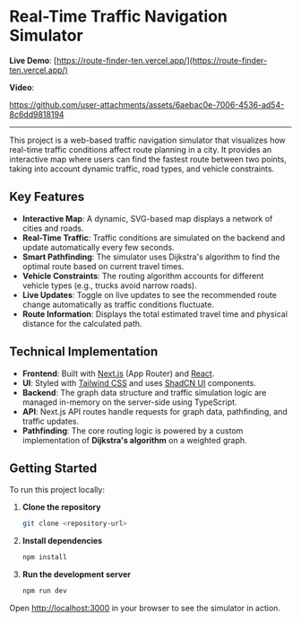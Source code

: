 # Real-Time Traffic Navigation Simulator

**Live Demo**: [https://route-finder-ten.vercel.app/](https://route-finder-ten.vercel.app/)


**Video**:

https://github.com/user-attachments/assets/6aebac0e-7006-4536-ad54-8c6dd9818194



---

This project is a web-based traffic navigation simulator that visualizes how real-time traffic conditions affect route planning in a city. It provides an interactive map where users can find the fastest route between two points, taking into account dynamic traffic, road types, and vehicle constraints.

## Key Features

- **Interactive Map**: A dynamic, SVG-based map displays a network of cities and roads.
- **Real-Time Traffic**: Traffic conditions are simulated on the backend and update automatically every few seconds.
- **Smart Pathfinding**: The simulator uses Dijkstra's algorithm to find the optimal route based on current travel times.
- **Vehicle Constraints**: The routing algorithm accounts for different vehicle types (e.g., trucks avoid narrow roads).
- **Live Updates**: Toggle on live updates to see the recommended route change automatically as traffic conditions fluctuate.
- **Route Information**: Displays the total estimated travel time and physical distance for the calculated path.

## Technical Implementation

- **Frontend**: Built with [Next.js](https://nextjs.org) (App Router) and [React](https://react.dev/).
- **UI**: Styled with [Tailwind CSS](https://tailwindcss.com/) and uses [ShadCN UI](https://ui.shadcn.com/) components.
- **Backend**: The graph data structure and traffic simulation logic are managed in-memory on the server-side using TypeScript.
- **API**: Next.js API routes handle requests for graph data, pathfinding, and traffic updates.
- **Pathfinding**: The core routing logic is powered by a custom implementation of **Dijkstra's algorithm** on a weighted graph.

## Getting Started

To run this project locally:

1.  **Clone the repository**
    ```bash
    git clone <repository-url>
    ```

2.  **Install dependencies**
    ```bash
    npm install
    ```

3.  **Run the development server**
    ```bash
    npm run dev
    ```

Open [http://localhost:3000](http://localhost:3000) in your browser to see the simulator in action.
